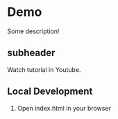 # Demo

Some description!

## subheader

Watch tutorial in Youtube.

## Local Development

1. Open index.html in your browser